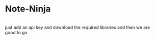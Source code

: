 # Note-Ninja
<br>
just add an api key and download the required libraries and then we are good to go
